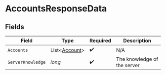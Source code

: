# AccountsResponseData


## Fields

| Field                                               | Type                                                | Required                                            | Description                                         |
| --------------------------------------------------- | --------------------------------------------------- | --------------------------------------------------- | --------------------------------------------------- |
| `Accounts`                                          | List<[Account](../../Models/Components/Account.md)> | :heavy_check_mark:                                  | N/A                                                 |
| `ServerKnowledge`                                   | *long*                                              | :heavy_check_mark:                                  | The knowledge of the server                         |